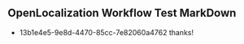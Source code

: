 ## OpenLocalization Workflow Test MarkDown
* 13b1e4e5-9e8d-4470-85cc-7e82060a4762 
thanks!<!--HONumber=Jul16_HO2-->